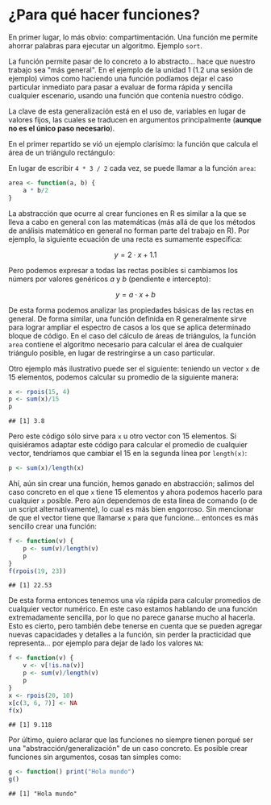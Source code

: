 
¿Para qué hacer funciones?
==========================

En primer lugar, lo más obvio: compartimentación. Una función me permite ahorrar palabras para ejecutar un algoritmo. Ejemplo `sort`.

La función permite pasar de lo concreto a lo abstracto... hace que nuestro trabajo sea "más general". En el ejemplo de la unidad 1 (1.2 una sesión de ejemplo) vimos como haciendo una función podíamos dejar el caso particular inmediato para pasar a evaluar de forma rápida y sencilla cualquier escenario, usando una función que contenía nuestro código.

La clave de esta generalización está en el uso de, variables en lugar de valores fijos, las cuales se traducen en argumentos principalmente (**aunque no es el único paso necesario**). 

En el primer repartido se vió un ejemplo clarísimo: la función que calcula el área de un triángulo rectángulo:

En lugar de escribir `4 * 3 / 2` cada vez, se puede llamar a la función `area`:


```r
area <- function(a, b) {
    a * b/2
}
```


La abstracción que ocurre al crear funciones en R es similar a la que se lleva a cabo en general con las matemáticas (más allá de que los métodos de análisis matemático en general no forman parte del trabajo en R). Por ejemplo, la siguiente ecuación de una recta es sumamente específica:

$$y = 2 \cdot x + 1.1$$

Pero podemos expresar a todas las rectas posibles si cambiamos los númers por valores genéricos $a$ y $b$ (pendiente e intercepto):

$$y = a \cdot x + b$$

De esta forma podemos analizar las propiedades básicas de las rectas en general. De forma similar, una función definida en R generalmente sirve para lograr ampliar el espectro de casos a los que se aplica determinado bloque de código. En el caso del cálculo de áreas de triángulos, la función `area` contiene el algoritmo necesario para calcular el área de cualquier triángulo posible, en lugar de restringirse a un caso particular.

Otro ejemplo más ilustrativo puede ser el siguiente: teniendo un vector `x` de 15 elementos, podemos calcular su promedio de la siguiente manera:


```r
x <- rpois(15, 4)
p <- sum(x)/15
p
```

```
## [1] 3.8
```


Pero este código sólo sirve para `x` u otro vector con 15 elementos. Si quisiéramos adaptar este código para calcular el promedio de cualquier vector, tendríamos que cambiar el 15 en la segunda línea por `length(x)`:


```r
p <- sum(x)/length(x)
```


Ahí, aún sin crear una función, hemos ganado en abstracción; salimos del caso concreto en el que `x` tiene 15 elementos y ahora podemos hacerlo para cualquier `x` posible. Pero aún dependemos de esta línea de comando (o de un script alternativamente), lo cual es más bien engorroso. Sin mencionar de que el vector tiene que llamarse `x` para que funcione... entonces es más sencillo crear una función:


```r
f <- function(v) {
    p <- sum(v)/length(v)
    p
}
f(rpois(19, 23))
```

```
## [1] 22.53
```


De esta forma entonces tenemos una vía rápida para calcular promedios de cualquier vector numérico. En este caso estamos hablando de una función extremadamente sencilla, por lo que no parece ganarse mucho al hacerla. Esto es cierto, pero también debe tenerse en cuenta que se pueden agregar nuevas capacidades y detalles a la función, sin perder la practicidad que representa... por ejemplo para dejar de lado los valores `NA`:


```r
f <- function(v) {
    v <- v[!is.na(v)]
    p <- sum(v)/length(v)
    p
}
x <- rpois(20, 10)
x[c(3, 6, 7)] <- NA
f(x)
```

```
## [1] 9.118
```


Por último, quiero aclarar que las funciones no siempre tienen porqué ser una "abstracción/generalización" de un caso concreto. Es posible crear funciones sin argumentos, cosas tan simples como:


```r
g <- function() print("Hola mundo")
g()
```

```
## [1] "Hola mundo"
```




